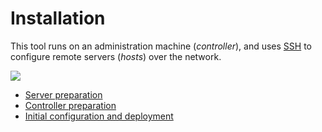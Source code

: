 # Installation

This tool runs on an administration machine (_controller_), and uses [SSH](https://en.wikipedia.org/wiki/Secure_Shell) to configure remote servers (_hosts_) over the network.
 
![](ansible-diagram.png)

- [Server preparation](installation/server-preparation.md)
- [Controller preparation](installation/controller-preparation.md)
- [Initial configuration and deployment](installation/first-project.md)

